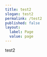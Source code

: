 ```yaml
---
title: test2
slogan: test2
permalink: /test2
published: false
layout:
  label: Page
  value: page
---
```

test2